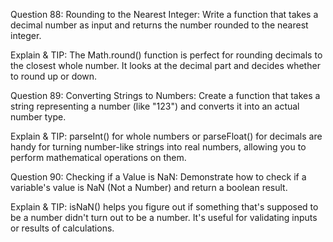 Question 88: Rounding to the Nearest Integer: Write a function that takes a decimal number as input and returns the number rounded to the nearest integer.

Explain & TIP: The Math.round() function is perfect for rounding decimals to the closest whole number. It looks at the decimal part and decides whether to round up or down.


Question 89: Converting Strings to Numbers: Create a function that takes a string representing a number (like "123") and converts it into an actual number type.

Explain & TIP: parseInt() for whole numbers or parseFloat() for decimals are handy for turning number-like strings into real numbers, allowing you to perform mathematical operations on them.


Question 90: Checking if a Value is NaN: Demonstrate how to check if a variable's value is NaN (Not a Number) and return a boolean result.

Explain & TIP: isNaN() helps you figure out if something that's supposed to be a number didn't turn out to be a number. It's useful for validating inputs or results of calculations.